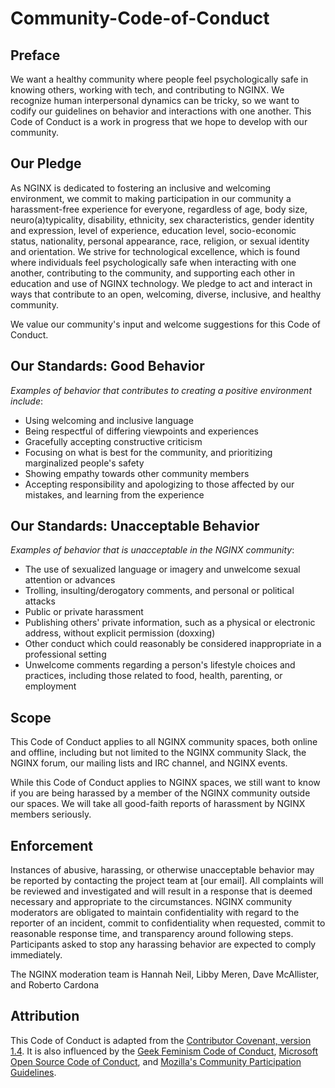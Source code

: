 # Community-Code-of-Conduct

## Preface
We want a healthy community where people feel psychologically safe in knowing others, working with tech, and contributing to NGINX. We recognize human interpersonal dynamics can be tricky, so we want to codify our guidelines on behavior and interactions with one another. This Code of Conduct is a work in progress that we hope to develop with our community.

## Our Pledge

As NGINX is dedicated to fostering an inclusive and welcoming environment, we commit to making participation in our community a harassment-free experience for everyone, regardless of age, body size, neuro(a)typicality, disability, ethnicity, sex characteristics, gender identity and expression, level of experience, education level, socio-economic status, nationality, personal appearance, race, religion, or sexual identity and orientation. We strive for technological excellence, which is found where individuals feel psychologically safe when interacting with one another, contributing to the community, and supporting each other in education and use of NGINX technology. We pledge to act and interact in ways that contribute to an open, welcoming, diverse, inclusive, and healthy community. 

We value our community's input and welcome suggestions for this Code of Conduct.

## Our Standards: Good Behavior 

_Examples of behavior that contributes to creating a positive environment include_:
- Using welcoming and inclusive language
- Being respectful of differing viewpoints and experiences
- Gracefully accepting constructive criticism
- Focusing on what is best for the community, and prioritizing marginalized people's safety
- Showing empathy towards other community members
- Accepting responsibility and apologizing to those affected by our mistakes, and learning from the experience


## Our Standards: Unacceptable Behavior

_Examples of behavior that is unacceptable in the NGINX community_:
- The use of sexualized language or imagery and unwelcome sexual attention or advances
- Trolling, insulting/derogatory comments, and personal or political attacks
- Public or private harassment
- Publishing others' private information, such as a physical or electronic address, without explicit permission (doxxing)
- Other conduct which could reasonably be considered inappropriate in a professional setting
- Unwelcome comments regarding a person's lifestyle choices and practices, including those related to food, health, parenting, or employment

## Scope
This Code of Conduct applies to all NGINX community spaces, both online and offline, including but not limited to the NGINX community Slack, the NGINX forum, our mailing lists and IRC channel, and NGINX events.

While this Code of Conduct applies to NGINX spaces, we still want to know if you are being harassed by a member of the NGINX community outside our spaces. We will take all good-faith reports of harassment by NGINX members seriously.

## Enforcement
Instances of abusive, harassing, or otherwise unacceptable behavior may be reported by contacting the project team at [our email]. All complaints will be reviewed and investigated and will result in a response that is deemed necessary and appropriate to the circumstances. NGINX community moderators are obligated to maintain confidentiality with regard to the reporter of an incident, commit to confidentiality when requested, commit to reasonable response time, and transparency around following steps. Participants asked to stop any harassing behavior are expected to comply immediately.

The NGINX moderation team is Hannah Neil, Libby Meren, Dave McAllister, and Roberto Cardona 

## Attribution
This Code of Conduct is adapted from the [Contributor Covenant, version 1.4](https://www.contributor-covenant.org/version/1/4/code-of-conduct.html). It is also influenced by the [Geek Feminism Code of Conduct](https://opensource.microsoft.com/codeofconduct/), [Microsoft Open Source Code of Conduct](https://opensource.microsoft.com/codeofconduct/), and [Mozilla's Community Participation Guidelines](https://www.mozilla.org/en-US/about/governance/policies/participation/).


